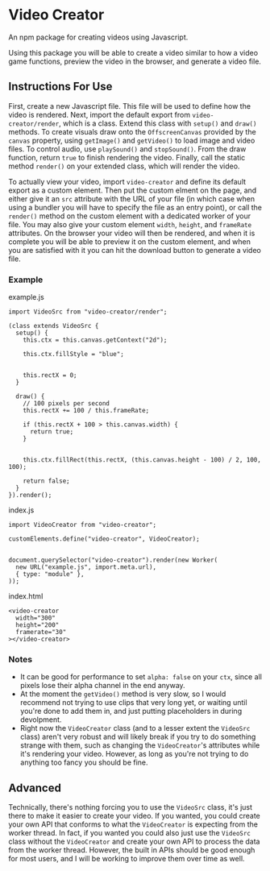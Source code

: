 # Video Creator
An npm package for creating videos using Javascript.

Using this package you will be able to create a video similar to how a video game functions, preview the video in the browser, and generate a video file.


## Instructions For Use
First, create a new Javascript file. This file will be used to define how the video is rendered. Next, import the default export from `video-creator/render`, which is a class. Extend this class with `setup()` and `draw()` methods. To create visuals draw onto the `OffscreenCanvas` provided by the `canvas` property, using `getImage()` and `getVideo()` to load image and video files. To control audio, use `playSound()` and `stopSound()`. From the draw function, return `true` to finish rendering the video. Finally, call the static method `render()` on your extended class, which will render the video.

To actually view your video, import `video-creator` and define its default export as a custom element. Then put the custom elment on the page, and either give it an `src` attribute with the URL of your file (in which case when using a bundler you will have to specify the file as an entry point), or call the `render()` method on the custom element with a dedicated worker of your file. You may also give your custom element `width`, `height`, and `frameRate` attributes. On the browser your video will then be rendered, and when it is complete you will be able to preview it on the custom element, and when you are satisfied with it you can hit the download button to generate a video file.

### Example
example.js
```
import VideoSrc from "video-creator/render";

(class extends VideoSrc {
  setup() {
    this.ctx = this.canvas.getContext("2d");

    this.ctx.fillStyle = "blue";


    this.rectX = 0;
  }

  draw() {
    // 100 pixels per second
    this.rectX += 100 / this.frameRate;

    if (this.rectX + 100 > this.canvas.width) {
      return true;
    }


    this.ctx.fillRect(this.rectX, (this.canvas.height - 100) / 2, 100, 100);

    return false;
  }
}).render();
```

index.js
```
import VideoCreator from "video-creator";

customElements.define("video-creator", VideoCreator);


document.querySelector("video-creator").render(new Worker(
  new URL("example.js", import.meta.url),
  { type: "module" },
));
```

index.html
```
<video-creator
  width="300"
  height="200"
  framerate="30"
></video-creator>
```


### Notes
* It can be good for performance to set `alpha: false` on your `ctx`, since all pixels lose their alpha channel in the end anyway.
* At the moment the `getVideo()` method is very slow, so I would recommend not trying to use clips that very long yet, or waiting until you're done to add them in, and just putting placeholders in during devolpment.
* Right now the `VideoCreator` class (and to a lesser extent the `VideoSrc` class) aren't very robust and will likely break if you try to do something strange with them, such as changing the `VideoCreator`'s attributes while it's rendering your video. However, as long as you're not trying to do anything too fancy you should be fine.


## Advanced
Technically, there's nothing forcing you to use the `VideoSrc` class, it's just there to make it easier to create your video. If you wanted, you could create your own API that conforms to what the `VideoCreator` is expecting from the worker thread. In fact, if you wanted you could also just use the `VideoSrc` class without the `VideoCreator` and create your own API to process the data from the worker thread. However, the built in APIs should be good enough for most users, and I will be working to improve them over time as well.
